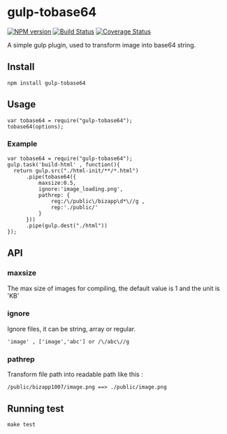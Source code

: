 # gulp-tobase64

[![NPM version][npm-image]][npm-url] [![Build Status][travis-image]][travis-url] [![Coverage Status][coveralls-image]][coveralls-url]

A simple gulp plugin, used to transform image into base64 string.

## Install

    npm install gulp-tobase64

## Usage

    var tobase64 = require("gulp-tobase64");
    tobase64(options);

### Example

    var tobase64 = require("gulp-tobase64");
    gulp.task('build-html' , function(){
      return gulp.src("./html-init/**/*.html")
          .pipe(tobase64({
              maxsize:0.5,        
              ignore:'image_loading.png',
              pathrep: {
                  reg:/\/public\/bizapp\d*\//g ,
                  rep:'./public/'
              }
          }))
          .pipe(gulp.dest("./html"))
    });

## API

### maxsize
The max size of images for compiling, the default value is 1 and the unit is 'KB'

### ignore
Ignore files, it can be string, array or regular. <br>
```
'image' , ['image','abc'] or /\/abc\//g
```

### pathrep
Transform file path into readable path like this :
```
/public/bizapp1007/image.png ==> ./public/image.png
```

## Running test
```
make test
```

[npm-url]: https://npmjs.org/package/gulp-tobase64
[npm-image]: http://img.shields.io/npm/v/gulp-tobase64.svg
[travis-url]: https://travis-ci.org/whxaxes/gulp-tobase64
[travis-image]: http://img.shields.io/travis/whxaxes/gulp-tobase64.svg
[coveralls-url]:https://coveralls.io/r/whxaxes/gulp-tobase64
[coveralls-image]:https://coveralls.io/repos/whxaxes/gulp-tobase64/badge.png